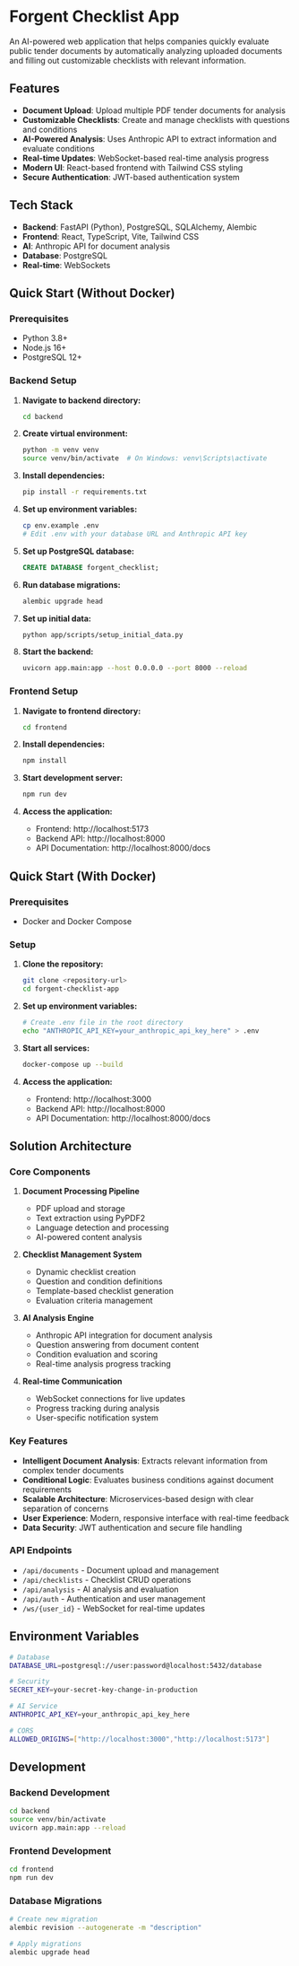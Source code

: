 # Forgent Checklist App

An AI-powered web application that helps companies quickly evaluate public tender documents by automatically analyzing uploaded documents and filling out customizable checklists with relevant information.

## Features

- **Document Upload**: Upload multiple PDF tender documents for analysis
- **Customizable Checklists**: Create and manage checklists with questions and conditions
- **AI-Powered Analysis**: Uses Anthropic API to extract information and evaluate conditions
- **Real-time Updates**: WebSocket-based real-time analysis progress
- **Modern UI**: React-based frontend with Tailwind CSS styling
- **Secure Authentication**: JWT-based authentication system

## Tech Stack

- **Backend**: FastAPI (Python), PostgreSQL, SQLAlchemy, Alembic
- **Frontend**: React, TypeScript, Vite, Tailwind CSS
- **AI**: Anthropic API for document analysis
- **Database**: PostgreSQL
- **Real-time**: WebSockets

## Quick Start (Without Docker)

### Prerequisites

- Python 3.8+
- Node.js 16+
- PostgreSQL 12+

### Backend Setup

1. **Navigate to backend directory:**
   ```bash
   cd backend
   ```

2. **Create virtual environment:**
   ```bash
   python -m venv venv
   source venv/bin/activate  # On Windows: venv\Scripts\activate
   ```

3. **Install dependencies:**
   ```bash
   pip install -r requirements.txt
   ```

4. **Set up environment variables:**
   ```bash
   cp env.example .env
   # Edit .env with your database URL and Anthropic API key
   ```

5. **Set up PostgreSQL database:**
   ```sql
   CREATE DATABASE forgent_checklist;
   ```

6. **Run database migrations:**
   ```bash
   alembic upgrade head
   ```

7. **Set up initial data:**
   ```bash
   python app/scripts/setup_initial_data.py
   ```

8. **Start the backend:**
   ```bash
   uvicorn app.main:app --host 0.0.0.0 --port 8000 --reload
   ```

### Frontend Setup

1. **Navigate to frontend directory:**
   ```bash
   cd frontend
   ```

2. **Install dependencies:**
   ```bash
   npm install
   ```

3. **Start development server:**
   ```bash
   npm run dev
   ```

4. **Access the application:**
   - Frontend: http://localhost:5173
   - Backend API: http://localhost:8000
   - API Documentation: http://localhost:8000/docs

## Quick Start (With Docker)

### Prerequisites

- Docker and Docker Compose

### Setup

1. **Clone the repository:**
   ```bash
   git clone <repository-url>
   cd forgent-checklist-app
   ```

2. **Set up environment variables:**
   ```bash
   # Create .env file in the root directory
   echo "ANTHROPIC_API_KEY=your_anthropic_api_key_here" > .env
   ```

3. **Start all services:**
   ```bash
   docker-compose up --build
   ```

4. **Access the application:**
   - Frontend: http://localhost:3000
   - Backend API: http://localhost:8000
   - API Documentation: http://localhost:8000/docs

## Solution Architecture

### Core Components

1. **Document Processing Pipeline**
   - PDF upload and storage
   - Text extraction using PyPDF2
   - Language detection and processing
   - AI-powered content analysis

2. **Checklist Management System**
   - Dynamic checklist creation
   - Question and condition definitions
   - Template-based checklist generation
   - Evaluation criteria management

3. **AI Analysis Engine**
   - Anthropic API integration for document analysis
   - Question answering from document content
   - Condition evaluation and scoring
   - Real-time analysis progress tracking

4. **Real-time Communication**
   - WebSocket connections for live updates
   - Progress tracking during analysis
   - User-specific notification system

### Key Features

- **Intelligent Document Analysis**: Extracts relevant information from complex tender documents
- **Conditional Logic**: Evaluates business conditions against document requirements
- **Scalable Architecture**: Microservices-based design with clear separation of concerns
- **User Experience**: Modern, responsive interface with real-time feedback
- **Data Security**: JWT authentication and secure file handling

### API Endpoints

- `/api/documents` - Document upload and management
- `/api/checklists` - Checklist CRUD operations
- `/api/analysis` - AI analysis and evaluation
- `/api/auth` - Authentication and user management
- `/ws/{user_id}` - WebSocket for real-time updates

## Environment Variables

```bash
# Database
DATABASE_URL=postgresql://user:password@localhost:5432/database

# Security
SECRET_KEY=your-secret-key-change-in-production

# AI Service
ANTHROPIC_API_KEY=your_anthropic_api_key_here

# CORS
ALLOWED_ORIGINS=["http://localhost:3000","http://localhost:5173"]
```

## Development

### Backend Development
```bash
cd backend
source venv/bin/activate
uvicorn app.main:app --reload
```

### Frontend Development
```bash
cd frontend
npm run dev
```

### Database Migrations
```bash
# Create new migration
alembic revision --autogenerate -m "description"

# Apply migrations
alembic upgrade head
```
